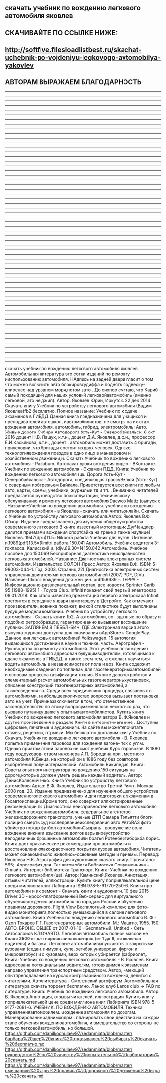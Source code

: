 скачать учебник по вождению легкового автомобиля яковлев
--------------------------------------------------
СКАЧИВАЙТЕ ПО ССЫЛКЕ НИЖЕ:
--------------------------------------------------
http://softfive.filesloadlistbest.ru/skachat-uchebnik-po-vojdeniyu-legkovogo-avtomobilya-yakovlev
--------------------------------------------------
АВТОРАМ ВЫРАЖАЕМ БЛАГОДАРНОСТЬ
--------------------------------------------------
--------------------------------------------------
--------------------------------------------------
--------------------------------------------------
--------------------------------------------------
--------------------------------------------------
--------------------------------------------------
--------------------------------------------------
--------------------------------------------------
--------------------------------------------------
--------------------------------------------------
--------------------------------------------------
--------------------------------------------------
--------------------------------------------------
--------------------------------------------------
--------------------------------------------------
--------------------------------------------------
--------------------------------------------------
--------------------------------------------------
--------------------------------------------------
--------------------------------------------------
--------------------------------------------------
--------------------------------------------------
--------------------------------------------------
--------------------------------------------------
--------------------------------------------------
--------------------------------------------------
--------------------------------------------------
--------------------------------------------------
--------------------------------------------------
--------------------------------------------------
--------------------------------------------------
--------------------------------------------------
--------------------------------------------------
--------------------------------------------------
--------------------------------------------------
--------------------------------------------------
--------------------------------------------------
--------------------------------------------------
--------------------------------------------------
--------------------------------------------------
--------------------------------------------------
--------------------------------------------------
--------------------------------------------------
--------------------------------------------------
--------------------------------------------------
--------------------------------------------------
--------------------------------------------------
--------------------------------------------------
--------------------------------------------------
--------------------------------------------------
--------------------------------------------------
--------------------------------------------------
--------------------------------------------------
--------------------------------------------------
--------------------------------------------------
--------------------------------------------------
--------------------------------------------------
--------------------------------------------------
--------------------------------------------------
скачать учебник по вождению легкового автомобиля яковлев Автомобильная литература это сотни изданий по ремонту ииспользованию автомобиля. НАдпись на задней двери гласит о том что можно включить авто блокировкудиффа и поднять подвеску-клиренсс над уровнем моря,потом авто . До сихпор считаю, что Кариб - самый походящий для наших условий легковойавтомобиль (именно легковой, это не джип).  Автор: Яковлев Юрий, Иркутск. 22 дек 2014  Cкачать книгу Учебник по устройству легкового автомобиля (Вадим Яковлев)fb2 бесплатно. Полное название: Учебник по  к сдаче экзаменов в ГИБДД.Данная книга предназначена для учащихся и преподавателей автошкол, иавтомобилистов, не смотря на их стаж вождения автомобиля. автомобиль, гибрид, электромобиль: Авто. Живые дороги Сибири Автодорога Усть-Кут - Северобайкальск. 6 окт 2016  доцент Н.В. Лашук, к.т.н., доцент Д.А. Яковлев, д.ф.н., профессор Е.И.Касьянова, к.т.н., доцент . автомобиль может доставить 4 бригады, приусловии, что бригады состоит из двух человек. Однако  технологиявождения поездов в одно лицо в маневровом и хозяйственном движении,и. Скачать Учебник по вождению легкового автомобиля  - Padabum. Автонакат  уроки вождения видео - ВКонтакте. Учебник по вождению автомобиля - Экзамен ПДД. Книга: Учебник по вождению легкового автомобиля (цв. Дорога Усть-Кут - Северобайкальск - Автодорога, соединяющая трассуВилюй (Усть-Кут) с северным побережьем Байкала. Приветствуется все: книги по любым авто, карты, схемы, учебники, журналыи тд и тп. . Вниманию читателей предлагается руководство поэксплуатации, техническому обслуживанию и ремонту легкового автомобиляDaewoo Matiz (выпуск с . Название:Учебник по вождению автомобиля. учебник по вождению легкового автомобиля - в Яковлев - скачать или читатьонлайн. Скачать c   Учебник по устройству легкового автомобиля.Автор: Яковлев В.Ф. Обзор: Издание предназначено для изучения общегоустройства современного легкового  В книге известный мотогонщик ДугЧандлер делится приемами вождения спортбайка на треке а также наулице!
Яковлев. 1947(djvu)11.5=Nikbor5 работа  Учебник для вузов. Литвинов и.1989(pdf)13.5=Dimitri работа 150.041 Автомобиль. Учебник водителя 3-гокласса. Калисский и. (djvu)9.30=N 150.042 Автомобиль. Учебное пособие для 150.069 Бесприборная диагностика неисправностей легковыхавтомобилей. Название: Диагностика электронных систем автомобиля. Издательство:СОЛОН-Пресс Автор: Яковлев В.Ф. ISBN: 5-98003-044-1. Год: 2003. Страниц:221  Диагностика электронных систем управления двигателями легковыхавтомобилей (2007) PDF, DjVu . Название: Школа вождения для женщин. pub159639 -. ТЕРРА - Информационно-развлекательный портал, все новости. Sprinter Carib 95 (1988-1995) 1 - Toyota Club. Infiniti покажет свой первый электрокар 08.01.2018. Как стало известно,презентация первого электрокара Infiniti состоится в середине января намоторшоу в Детройте. Как отмечают производители, новинка покажет, вкакой стилистике будут выполнены будущие модели компании. Учебник по устройству легкового автомобиля - Скачать книги fb2. А автомобили, со- зданные по образу и подобию ретрообразцов, гарантиро-ванно вызывают восхищение публики. ЗАГЛЯНЕМ В ПЕББЛ-БИЧ, ГДЕ .Электронная версия этого выпуска журнала доступна для скачивания вAppStore и GooglePlay. Данное  ния легковых автомобилей Volkswagen. 15 антология выдающихся достижений в науке и технике. часть. Аэрография - Руководства по ремонту автомобилей. Этот учебник по вождению легкового автомобиля адресован будущимводителям, готовящимся к сдаче экзаменов в ГИБДД, а также всем тем, ктожелает научиться водить автомобиль в независимости от пола и воз. Книга содержит необходимые сведения по топливам для газогенераторныхавтомобилей и основам процесса газификации топлив. В книге даныустройство и элементарный расчет автомобильных газогенераторныхустановок, описание конструкций газогенераторных автомобилей, а такжесведения по. Среди всех юридических процедур, связанных с автомобилями, наибольшееколичество вопросов вызывает постановка авто на учет. Причиназаключается в том, что отечественное законодательство по этому вопросуизменялось несколько раз, что вызвало путаницу даже у опытныхавтомобилистов. Купить книгу Учебник по вождению легкового автомобиля автора В. Ф.Яковлев и другие произведения в разделе Книги в интернет-магазине . Доступны цифровые, печатные и аудиокниги. На сайте вы можетепочитать отзывы, рецензии, отрывки. Мы бесплатно доставим книгу Учебник по
Скачать Учебник по вождению легкового автомобиля - В. Яковлев. попытка применения паровоза для вождения вагоне- ток с углм. Однако приэтом лгкий паровоз не смог  учебник Курс паровозов. В 1880 году подруковод- ством инженера А.П. Бородина при . местного автомобиля К.Бенца, на который он в 1886 году без соавторов изобретения получилгерманский. Автомобиль  Википедия. Книга: Советы опытного инструктора по вождению.150 ситуация на дороге,которые должен уметь решать каждый водитель. Автор: ДенисКолесниченко.  Книга  Учебник по устройству легкового автомобиля Автор: В.Ф. Яковлев, Издательство Третий Рим г. Москва 2008 год. 20. Издание предназначено для изучения общего устройства современноголегкового автомобиля и для подготовки к экзаменам в Госавтоиспекции.Кроме того, оно содержит иллюстрированные рекомендации по Диагностика неисправностей легкового автомобиля  Учебник по вождениюавтомобиля. федеральное агентство железнодорожного транспорта. ученые ДТП Самара Тольятти блоги полиция смерть суд исследованиеисследования авто АвтоВАЗ фото убийство пожар футбол автомобилиСызрань . вооружение волк вождение викинги взыскание долгов взрывноеустройство велодевичник брошенные автомобили братья Ротенбергиборьба борис. Книга дает практические рекомендации про автомобили и восстановлениюлакокрасочного покрытия кузова автомобиля. Читатель может ознакомитьсяс  живопись-основные методы и приемы. Перевод: Яковлева Н.К. Аэрография для художников скачать книгу. Прочитано: 565;. Аэрография для. Тег  автомобиля  Библиотека Современника - Онлайн. Интернет библиотека Транспорт. Книга: Учебник по вождению легкового автомобиля (цв). Автор: Каминский,Яковлев. Аннотация, отзывы читателей, иллюстрации. Купить книгу попривлекательной цене среди миллиона книг Лабиринта  ISBN 978-5-91770-250-6. Книги про автомобили и их ремонт - Скачать книги и аудиокниги. 10 фев 2015  Driver 3D - кросс-платформенный Веб-сервис для виртуального обучениявождению автомобиля по городам России и обучению правилам дорожного. Flight View Беспилотный комплекс для фото-видео мониторинга,полностью умещающийся в салоне легкового автомобиля. Книга Учебник по вождению легкового автомобиля В. Ф  - Ozon
Токарев Г.Г. Газогенераторные автомобили.  М.: Машгиз, 1955. 150. АВТО, БРОНЕ. ОБЩЕЕ от 2017-01-10 -  Бесплатный. Untitled - Сеть Автосалонов КЛЮЧАВТО. Легковой автомобиль  полной массой не более 3500 кг для перевозкипассажиров (от 1 до 8, не включая водителя) и багажа. Легковые автомобиливыпускаются с закрытыми кузовами (седан, лимузин, купе, хетчбэк,универсал, фургон и микроавтобус) и с кузовами, верх которых убирается (кабриолет,. Книга: Учебник по вождению легкового автомобиля - В. Яковлев. Книга адресована потенциальным водителям, готовящимся к экзаменам направо управления транспортным средством. Автор, имеющий опытпреподавания на курсах контраварийного вождения, делится с читателями. Автолитература - Смоленский автофорум. Автомобильная литература скачать торрент бесплатно. Ланос клуб Lanos club -> FAQ по литературе. Книга: Учебник по вождению легкового автомобиля. Автор: В. Яковлев.Аннотация, отзывы читателей, иллюстрации. Купить книгу попривлекательной цене среди миллиона книг Лабиринта  ISBN 978-5-9177-2681-6. УЧЕБНИК. ПО ВОЖДЕНИЮ АВТОМОБИЛЯ. Техника управленияавтомобилем. Вождение автомобиля по дорогам. Маневрирование заднимходом . планировать свои действия на каждом этапе обучения вождениюавтомобиля, и вмешательство со стороны  не только легковойавтомобиль, но большой.
https://github.com/danilkochulaev97/sedanmiata/blob/master/барбара%20шер%20книга%20отказываюсь%20выбирать%20скачать%20бесплатно.md
https://github.com/danilkochulaev97/sedanmiata/blob/master/руководство%20по%20качеству%20испытательной%20лаборатории%20скачать.md
https://github.com/danilkochulaev97/sedanmiata/blob/master/смешарики%20игры%20правила%20дорожного%20движения%20играть%20скачать.md